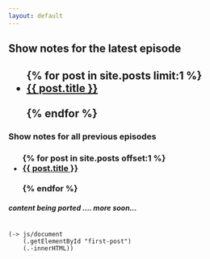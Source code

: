 ```yaml
---
layout: default
---
```



## Show notes for the latest episode

<h2>
  <ul>
    {% for post in site.posts limit:1 %}
    <li>
      <a id="first-post" href="{{ site.baseurl }}{{ post.url }}">{{ post.title }}</a>
    </li>
    <br>
    {% endfor %}
  </ul>
</h2>

### Show notes for all previous episodes

<h3>
  <ul>
    {% for post in site.posts offset:1 %}
      <li>
          <a href="{{ site.baseurl }}{{ post.url }}">{{ post.title }}</a>
      </li>
      <br>
    {% endfor %}
  </ul>
</h3>

##### content being ported .... more soon...

<!-- 
We can add content via client-side code when we are ready using this ....


<div id="defn-container"/>

<pre class="hidden"><code class="klipse">
(require '[reagent.core :as r])
(set!
  (.-innerHTML (js/document.getElementById "defn-container"))
  "<div style='color: red;'>Code also <strong>coming</strong> soon!</div>")
</code></pre> 

-->

<pre><code class="klipse">
(-> js/document
    (.getElementById "first-post")
    (.-innerHTML))
</code></pre> 




